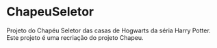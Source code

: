 # ChapeuSeletor
Projeto do Chapéu Seletor das casas de Hogwarts da séria Harry Potter. Este projeto é uma recriação do projeto Chapeu.
